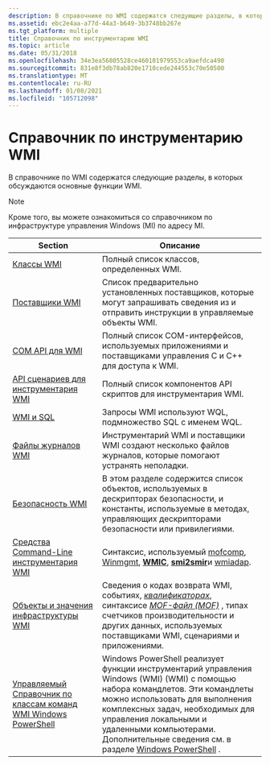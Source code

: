 ```yaml
---
description: В справочнике по WMI содержатся следующие разделы, в которых обсуждаются основные функции WMI.
ms.assetid: ebc2e4aa-a77d-44a3-b649-3b3748bb267e
ms.tgt_platform: multiple
title: Справочник по инструментарию WMI
ms.topic: article
ms.date: 05/31/2018
ms.openlocfilehash: 34e3ea56805528ce460101979553ca9aefdca490
ms.sourcegitcommit: 831e8f3db78ab820e1710cede244553c70e50500
ms.translationtype: MT
ms.contentlocale: ru-RU
ms.lasthandoff: 01/08/2021
ms.locfileid: "105712098"
---
```

# <a name="wmi-reference"></a>Справочник по инструментарию WMI

В справочнике по WMI содержатся следующие разделы, в которых обсуждаются основные функции WMI.

> [!Note]  
> Кроме того, вы можете ознакомиться со справочником по инфраструктуре управления Windows (MI) по адресу MI.

 



| Section                                                                                                                  | Описание                                                                                                                                                                                                                                                                                                                                              |
|--------------------------------------------------------------------------------------------------------------------------|----------------------------------------------------------------------------------------------------------------------------------------------------------------------------------------------------------------------------------------------------------------------------------------------------------------------------------------------------------|
| [Классы WMI](wmi-classes.md)                                                                                           | Полный список классов, определенных WMI.                                                                                                                                                                                                                                                                                                             |
| [Поставщики WMI](wmi-providers.md)                                                                                       | Список предварительно установленных поставщиков, которые могут запрашивать сведения из и отправить инструкции в управляемые объекты WMI.                                                                                                                                                                                                                                         |
| [COM API для WMI](com-api-for-wmi.md)                                                                                   | Полный список COM-интерфейсов, используемых приложениями и поставщиками управления C и C++ для доступа к WMI.                                                                                                                                                                                                                                               |
| [API сценариев для инструментария WMI](scripting-api-for-wmi.md)                                                                       | Полный список компонентов API скриптов для инструментария WMI.                                                                                                                                                                                                                                                                                            |
| [WMI и SQL](wmi-and-sql.md)                                                                                           | Запросы WMI используют WQL, подмножество SQL с именем WQL.                                                                                                                                                                                                                                                                                                          |
| [Файлы журналов WMI](wmi-log-files.md)                                                                                       | Инструментарий WMI и поставщики WMI создают несколько файлов журналов, которые помогают устранять неполадки.                                                                                                                                                                                                                                                                       |
| [Безопасность WMI](wmi-security.md)                                                                                         | В этом разделе содержится список объектов, используемых в дескрипторах безопасности, и константы, используемые в методах, управляющих дескрипторами безопасности или привилегиями.                                                                                                                                                                                                   |
| [Средства Command-Line инструментария WMI](wmi-command-line-tools.md)                                                                     | Синтаксис, используемый [mofcomp](mofcomp.md), [Winmgmt](winmgmt.md), [**WMIC**](wmic.md), [**smi2smir**](smi2smir.md)и [wmiadap](wmiadap.md).                                                                                                                                                                                                           |
| [Объекты и значения инфраструктуры WMI](wmi-infrastructure-objects-and-values.md)                                       | Сведения о кодах возврата WMI, событиях, [*квалификаторах*](gloss-q.md), синтаксисе [*MOF-файл (MOF)*](gloss-m.md) , типах счетчиков производительности и других данных, используемых поставщиками WMI, сценариями и приложениями.                                                                            |
| [Управляемый Справочник по классам команд WMI Windows PowerShell](managed-reference-for-wmi-powershell-command-classes.md) | Windows PowerShell реализует функции инструментарий управления Windows (WMI) (WMI) с помощью набора командлетов. Эти командлеты можно использовать для выполнения комплексных задач, необходимых для управления локальными и удаленными компьютерами.<br/> Дополнительные сведения см. в разделе [Windows PowerShell](https://msdn.microsoft.com/library/dd835506(v=vs.85).aspx) .<br/> |



 

 

 




